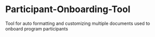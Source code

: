# Participant-Onboarding-Tool
Tool for auto formatting and customizing multiple documents used to onboard program participants
